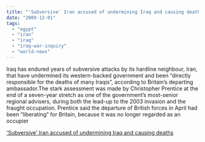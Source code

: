 ```yaml
---
title: "'Subversive' Iran accused of undermining Iraq and causing deaths"
date: "2009-12-01"
tags: 
  - "egypt"
  - "iran"
  - "iraq"
  - "iraq-war-inquiry"
  - "world-news"
---
```


Iraq has endured years of subversive attacks by its hardline neighbour, Iran, that have undermined its western-backed government and been “directly responsible for the deaths of many Iraqis”, according to Britain’s departing ambassador.The stark assessment was made by Christopher Prentice at the end of a seven-year stretch as one of the government’s most-senior regional advisers, during both the lead-up to the 2003 invasion and the fraught occupation. Prentice said the departure of British forces in April had been “liberating” for Britain, because it was no longer regarded as an occupier  

  
['Subversive' Iran accused of undermining Iraq and causing deaths](https://www.guardian.co.uk/world/2009/nov/30/iran-iraq-undermine-deaths-ambassador)
